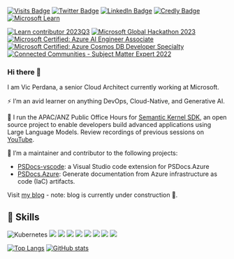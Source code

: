 [![Visits Badge](https://badges.pufler.dev/visits/vicperdana/vicperdana)](https://github.com/vicperdana)
[![Twitter Badge](https://img.shields.io/badge/Twitter-Profile-informational?style=flat&logo=twitter&logoColor=white&color=1CA2F1)](https://twitter.com/vperdana)
[![LinkedIn Badge](https://img.shields.io/badge/LinkedIn-Profile-informational?style=flat&logo=linkedin&logoColor=white&color=0D76A8)](https://www.linkedin.com/in/vperdana/)
[![Credly Badge](https://img.shields.io/badge/Credly-FF6B00?logo=credly&logoColor=fff&style=flat)](https://www.credly.com/users/vicky-perdana) 
[![Microsoft Learn](https://img.shields.io/badge/Microsoft_Learn-258ffa?style=flat&logo=microsoft&logoColor=white)](https://learn.microsoft.com/en-us/users/vicperdana/)
<!--START_SECTION:badges-->
[![Learn contributor 2023Q3](https://images.credly.com/size/110x110/images/33e4467a-afaa-4135-9d4a-565e18e27001/image.png)](http://www.credly.com/badges/d1d29f80-9330-46de-8694-39c7e18e22b1 "Learn contributor 2023Q3")
[![Microsoft Global Hackathon 2023](https://images.credly.com/size/110x110/images/690dd7e4-e88a-4e4e-8681-f3b9d1119b2e/image.png)](http://www.credly.com/badges/b8e699aa-f542-41be-b6d0-9110e45f71c4 "Microsoft Global Hackathon 2023")
[![Microsoft Certified: Azure AI Engineer Associate](https://images.credly.com/size/110x110/images/61f56aa4-16fd-403c-90bc-1d90dba1fa99/image.png)](http://www.credly.com/badges/dc0f451f-9816-40f8-b627-53976f3b4370 "Microsoft Certified: Azure AI Engineer Associate")
[![Microsoft Certified: Azure Cosmos DB Developer Specialty](https://images.credly.com/size/110x110/images/515fa1dc-ac4a-4f08-ac73-6fd9694124cb/image.png)](http://www.credly.com/badges/18c345cb-e08a-479d-b090-f38671b4c223 "Microsoft Certified: Azure Cosmos DB Developer Specialty")
[![Connected Communities - Subject Matter Expert 2022](https://images.credly.com/size/110x110/images/ed16b828-9f80-48c5-b05e-c1a6d08193eb/image.png)](http://www.credly.com/badges/d436599e-2a12-4c2b-b4e4-23b98ad3c8ca "Connected Communities - Subject Matter Expert 2022")
<!--END_SECTION:badges-->

### Hi there 👋
I am Vic Perdana, a senior Cloud Architect currently working at Microsoft. 

⚡ I’m an avid learner on anything DevOps, Cloud-Native, and Generative AI.  <br/>

:rocket: I run the APAC/ANZ Public Office Hours for [Semantic Kernel SDK](https://aka.ms/semantic-kernel), an open source project to enable developers build advanced applications using Large Language Models. Review recordings of previous sessions on [YouTube](https://aka.ms/sk/officehours/recordings).

🔭 I’m a maintainer and contributor to the following projects:
- [PSDocs-vscode](https://github.com/Microsoft/PSDocs-vscode): a Visual Studio code extension for PSDocs.Azure
- [PSDocs.Azure](https://github.com/Azure/PSDocs.Azure): Generate documentation from Azure infrastructure as code (IaC) artifacts.

Visit [my blog](https://blog.vicperdana.com) - note: blog is currently under construction 🚧.


## 💼 Skills

![Kubernetes](https://img.shields.io/badge/kubernetes-%23326ce5.svg?style=for-the-badge&logo=kubernetes&logoColor=white)
![](https://img.shields.io/badge/Code-CSharp-informational?style=for-the-badge&logo=c-sharp&logoColor=white&color=4AB197)
![](https://img.shields.io/badge/Code-.NET-informational?style=for-the-badge&logo=.net&logoColor=white&color=4AB197)
![](https://img.shields.io/badge/typescript-%23007ACC.svg?style=for-the-badge&logo=node.js&logoColor=white)
![](https://img.shields.io/badge/Markdown-000000?style=for-the-badge&logo=markdown&logoColor=white)
![](https://img.shields.io/badge/Shell_Script-121011?style=for-the-badge&logo=gnu-bash&logoColor=white)
![](https://img.shields.io/badge/Microsoft_Azure-0089D6?style=for-the-badge&logo=microsoft-azure&logoColor=white)
![](https://img.shields.io/badge/--019733?label=Vim&style=for-the-badge&logo=vim&logoColor=white)
![](https://img.shields.io/badge/--5391FE?label=PowerShell&style=for-the-badge&logo=powershell&logoColor=white)

[![Top Langs](https://github-readme-stats.vercel.app/api/top-langs/?username=vicperdana)](https://github.com/anuraghazra/github-readme-stats)
[![GitHub stats](https://github-readme-stats.vercel.app/api?username=vicperdana&show_icons=true)](https://github.com/anuraghazra/github-readme-stats)
